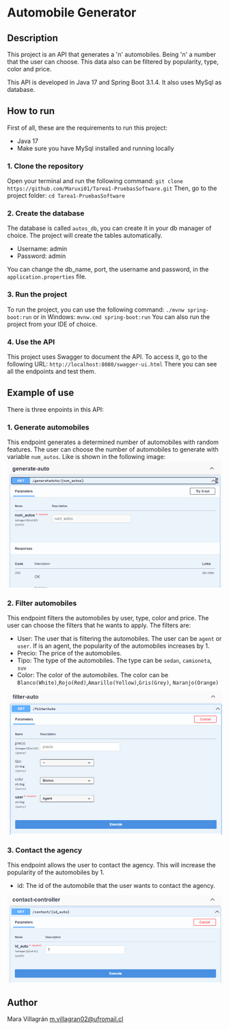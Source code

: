 # Automobile Generator

## Description
This project is an API that generates a 'n' automobiles. Being 'n' a number that the user can choose. This data also can be filtered by popularity, type, color and price.

This API is developed in Java 17 and Spring Boot 3.1.4. It also uses MySql as database.

## How to run

First of all, these are the requirements to run this project:
- Java 17
- Make sure you have MySql installed and running locally

### 1. Clone the repository
Open your terminal and run the following command:
`git clone https://github.com/Maruxi01/Tarea1-PruebasSoftware.git`
Then, go to the project folder:
`cd Tarea1-PruebasSoftware`

### 2. Create the database
The database is called `autos_db`, you can create it in your db manager of choice. The project will create the tables automatically.
- Username: admin
- Password: admin

You can change the db_name, port, the username and password, in the `application.properties` file.
### 3. Run the project
To run the project, you can use the following command:
`./mvnw spring-boot:run`
or in Windows:
`mvnw.cmd spring-boot:run`
You can also run the project from your IDE of choice.
### 4. Use the API
This project uses Swagger to document the API. To access it, go to the following URL:
`http://localhost:8080/swagger-ui.html`
There you can see all the endpoints and test them.
## Example of use
There is three enpoints in this API:

### 1. Generate automobiles
This endpoint generates a determined number of automobiles with random features. The user can choose the number of automobiles to generate with variable
`num_autos`.
Like is shown in the following image:
![SwaggerUI - Generate automobiles ](images/Endpoint1.png)

### 2. Filter automobiles
This endpoint filters the automobiles by user, type, color and price. The user can choose the filters that he wants to apply. The filters are:
- User: The user that is filtering the automobiles. The user can be `agent` or `user`. If is an agent, the popularity of the automobiles increases by 1.
- Precio: The price of the automobiles. 
- Tipo: The type of the automobiles. The type can be `sedan`, `camioneta`, `suv`
- Color: The color of the automobiles. The color can be `Blanco(White)`,`Rojo(Red)`,`Amarillo(Yellow)`,`Gris(Grey)`, `Naranjo(Orange)`

![SwaggerUI - Filter automobiles ](images/endpoint2.png)

### 3. Contact the agency
This endpoint allows the user to contact the agency. This will increase the popularity of the automobiles by 1.
- id: The id of the automobile that the user wants to contact the agency.

![SwaggerUI - Contact the agency ](images/endpoint3.png)

## Author
Mara Villagrán
m.villagran02@ufromail.cl